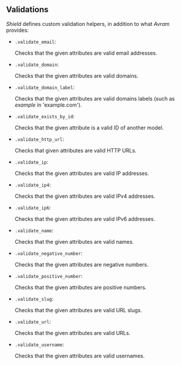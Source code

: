 ## Validations

*Shield* defines custom validation helpers, in addition to what *Avram* provides:

- `.validate_email`:

  Checks that the given attributes are valid email addresses.

- `.validate_domain`:

  Checks that the given attributes are valid domains.

- `.validate_domain_label`:

  Checks that the given attributes are valid domains labels (such as *example* in 'example.com').

- `.validate_exists_by_id`:

  Checks that the given attribute is a valid ID of another model.

- `.validate_http_url`:

  Checks that given attributes are valid HTTP URLs.

- `.validate_ip`:

  Checks that the given attributes are valid IP addresses.

- `.validate_ip4`:

  Checks that the given attributes are valid IPv4 addresses.

- `.validate_ip6`:

  Checks that the given attributes are valid IPv6 addresses.

- `.validate_name`:

  Checks that the given attributes are valid names.

- `.validate_negative_number`:

  Checks that the given attributes are negative numbers.

- `.validate_positive_number`:

  Checks that the given attributes are positive numbers.

- `.validate_slug`:

  Checks that the given attributes are valid URL slugs.

- `.validate_url`:

  Checks that the given attributes are valid URLs.

- `.validate_username`:

  Checks that the given attributes are valid usernames.
